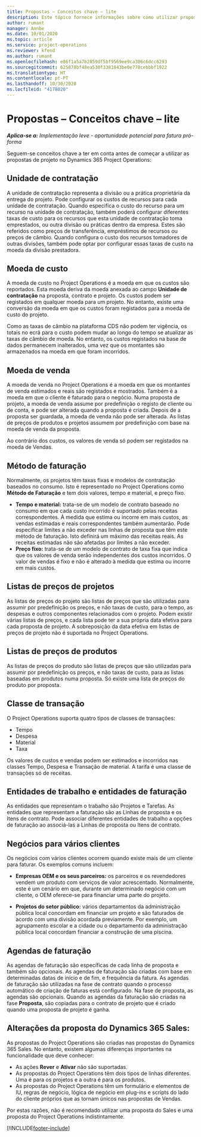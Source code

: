 ```yaml
---
title: Propostas – Conceitos chave – lite
description: Este tópico fornece informações sobre como utilizar propostas de projeto no Project Operations.
author: rumant
manager: Annbe
ms.date: 10/01/2020
ms.topic: article
ms.service: project-operations
ms.reviewer: kfend
ms.author: rumant
ms.openlocfilehash: e86f1a5a7b2859df5bf9569ee9ca306c6dcc6293
ms.sourcegitcommit: 625878bf48ea530f3381843be0e778cebbbf1922
ms.translationtype: HT
ms.contentlocale: pt-PT
ms.lasthandoff: 10/30/2020
ms.locfileid: "4178020"
---
```

# <a name="quotes---key-concepts---lite"></a>Propostas – Conceitos chave – lite

_**Aplica-se a:** Implementação leve - oportunidade potencial para fatura pró-forma_


Seguem-se conceitos chave a ter em conta antes de começar a utilizar as propostas de projeto no Dynamics 365 Project Operations:

## <a name="contracting-unit"></a>Unidade de contratação

A unidade de contratação representa a divisão ou a prática proprietária da entrega do projeto. Pode configurar os custos de recursos para cada unidade de contratação. Quando especifica o custo do recurso para um recurso na unidade de contratação, também poderá configurar diferentes taxas de custo para os recursos que esta unidade de contratação toma emprestados, ou outra divisão ou práticas dentro da empresa. Estes são referidos como preços de transferência, empréstimos de recursos ou preços de câmbio. Quando configura o custo dos recursos tomadores de outras divisões, também pode optar por configurar essas taxas de custo na moeda da divisão prestadora.

## <a name="cost-currency"></a>Moeda de custo

A moeda de custo no Project Operations é a moeda em que os custos são reportados. Esta moeda deriva da moeda anexada ao campo **Unidade de contratação** na proposta, contrato e projeto. Os custos podem ser registados em qualquer moeda para um projeto. No entanto, existe uma conversão da moeda em que os custos foram registados para a moeda de custo do projeto.

Como as taxas de câmbio na plataforma CDS não podem ter vigência, os totais no ecrã para o custo podem mudar ao longo do tempo se atualizar as taxas de câmbio de moeda. No entanto, os custos registados na base de dados permanecem inalterados, uma vez que os montantes são armazenados na moeda em que foram incorridos.

## <a name="sales-currency"></a>Moeda de venda

A moeda de venda no Project Operations é a moeda em que os montantes de venda estimados e reais são registados e mostrados. Também é a moeda em que o cliente é faturado para o negócio. Numa proposta de projeto, a moeda de venda assume por predefinição o registo de cliente ou de conta, e pode ser alterada quando a proposta é criada. Depois de a proposta ser guardada, a moeda de venda não pode ser alterada. As listas de preços de produtos e projetos assumem por predefinição com base na moeda de venda da proposta.

Ao contrário dos custos, os valores de venda só podem ser registados na moeda de Vendas.

## <a name="billing-method"></a>Método de faturação

Normalmente, os projetos têm taxas fixas e modelos de contratação baseados no consumo. Isto é representado no Project Operations como **Método de Faturação** e tem dois valores, tempo e material, e preço fixo.

- **Tempo e material:** trata-se de um modelo de contrato baseado no consumo em que cada custo incorrido é suportado pelas receitas correspondentes. À medida que estima ou incorre em mais custos, as vendas estimadas e reais correspondentes também aumentarão. Pode especificar limites a não exceder nas linhas de proposta que têm este método de faturação. Isto definirá um máximo das receitas reais. As receitas estimadas não são afetadas por limites a não exceder.
- **Preço fixo:** trata-se de um modelo de contrato de taxa fixa que indica que os valores de venda serão independentes dos custos incorridos. O valor de vendas é fixo e não é alterado à medida que estima ou incorre em mais custos.

## <a name="project-price-lists"></a>Listas de preços de projetos

As listas de preços do projeto são listas de preços que são utilizadas para assumir por predefinição os preços, e não taxas de custo, para o tempo, as despesas e outros componentes relacionados com o projeto. Podem existir várias listas de preços, e cada lista pode ter a sua própria data efetiva para cada proposta de projeto. A sobreposição da data efetiva em listas de preços de projeto não é suportada no Project Operations.

## <a name="product-price-lists"></a>Listas de preços de produtos

As listas de preços do produto são listas de preços que são utilizadas para assumir por predefinição os preços, e não taxas de custo, para as listas baseadas em produtos numa proposta. Só existe uma lista de preços do produto por proposta.

## <a name="transaction-classes"></a>Classe de transação

O Project Operations suporta quatro tipos de classes de transações:

- Tempo
- Despesa
- Material
- Taxa

Os valores de custos e vendas podem ser estimados e incorridos nas classes Tempo, Despesa e Transação de material. A tarifa é uma classe de transações só de receitas.

## <a name="work-entities-and-billing-entities"></a>Entidades de trabalho e entidades de faturação

As entidades que representam o trabalho são Projetos e Tarefas. As entidades que representam a faturação são as Linhas de proposta e os Itens de contrato. Pode associar diferentes entidades de trabalho a opções de faturação ao associá-las a Linhas de proposta ou Itens de contrato.

## <a name="multi-customer-deals"></a>Negócios para vários clientes

Os negócios com vários clientes ocorrem quando existe mais de um cliente para faturar. Os exemplos comuns incluem:

- **Empresas OEM e os seus parceiros:** os parceiros e os revendedores vendem um produto com serviços de valor acrescentado. Normalmente, este é um cenário em que, durante um determinado negócio com um cliente, o OEM oferece-se para financiar uma parte do projeto. 

- **Projetos do setor público:** vários departamentos da administração pública local concordam em financiar um projeto e são faturados de acordo com uma divisão acordada previamente. Por exemplo, um agrupamento escolar e a cidade ou o departamento da administração pública local concordam financiar a construção de uma piscina.

## <a name="invoice-schedules"></a>Agendas de faturação

As agendas de faturação são específicas de cada linha de proposta e também são opcionais. As agendas de faturação são criadas com base em determinadas datas de início e de fim, e frequência da fatura. As agendas de faturação são utilizadas na fase de contrato quando o processo automático de criação de faturas está configurado. Na fase de proposta, as agendas são opcionais. Quando as agendas da faturação são criadas na fase **Proposta**, são copiadas para o contrato de projeto que é criado quando uma proposta de projeto é ganha.

## <a name="changes-from-dynamics-365-sales-quote"></a>Alterações da proposta do Dynamics 365 Sales:

As propostas do Project Operations são criadas nas propostas do Dynamics 365 Sales. No entanto, existem algumas diferenças importantes na funcionalidade que deve conhecer:

- As ações **Rever** e **Ativar** não são suportadas.
- As propostas do Project Operations têm dois tipos de linhas diferentes. Uma é para os projetos e a outra é para os produtos.
- As propostas do Project Operations têm um formulário e elementos de IU, regras de negócio, lógica de negócio em plug-ins e scripts do lado do cliente próprios que as tornam únicos nas propostas de Vendas.

Por estas razões, não é recomendado utilizar uma proposta do Sales e uma proposta do Project Operations indistintamente.


[!INCLUDE[footer-include](../../includes/footer-banner.md)]